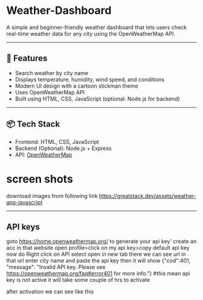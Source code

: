 # Weather-Dashboard

A simple and beginner-friendly weather dashboard that lets users check real-time weather data for any city using the OpenWeatherMap API.

---

## 🚀 Features

- Search weather by city name
- Displays temperature, humidity, wind speed, and conditions
- Modern UI design with a cartoon stickman theme
- Uses OpenWeatherMap API
- Built using HTML, CSS, JavaScript (optional: Node.js for backend)

---

## 📦 Tech Stack

- Frontend: HTML, CSS, JavaScript
- Backend (Optional): Node.js + Express
- API: [OpenWeatherMap](https://openweathermap.org/api)

 # screen shots
 download images from following link
 https://greatstack.dev/assets/weather-app-javascript

---
## API keys
goto https://home.openweathermap.org/ to generate your api key'
create an acc in that website
open profile>click on my api key>copy default api key
now do Right click on API select open in new tab
there we can see url in that url enter city name and paste the api key
then it will show 
{"cod":401, "message": "Invalid API key. Please see https://openweathermap.org/faq#error401 for more info."} #this mean api key is not active it will take some couple of hrs to activate

after activation we can see like this
